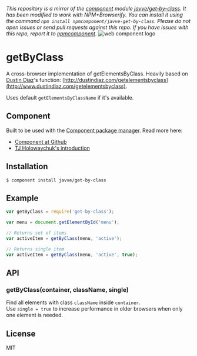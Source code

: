 *This repository is a mirror of the [component](http://component.io) module [javve/get-by-class](http://github.com/javve/get-by-class). It has been modified to work with NPM+Browserify. You can install it using the command `npm install npmcomponent/javve-get-by-class`. Please do not open issues or send pull requests against this repo. If you have issues with this repo, report it to [npmcomponent](https://github.com/airportyh/npmcomponent).*
![web component logo](http://i49.tinypic.com/e7nj9v.png)

# getByClass

A cross-browser implementation of getElementsByClass.
Heavily based on [Dustin Diaz](https://github.com/ded)'s function: [http://dustindiaz.com/getelementsbyclass](http://www.dustindiaz.com/getelementsbyclass).

Uses default `getElementsByClassName` if it's available.

## Component
Built to be used with the [Component package manager](https://github.com/component/component). Read more here:
* [Component at Github](https://github.com/component/component)
* [TJ Holowaychuk's introduction](http://tjholowaychuk.com/post/27984551477/components)

## Installation

    $ component install javve/get-by-class

## Example

```js
var getByClass = require('get-by-class');

var menu = document.getElementById('menu');

// Returns set of items
var activeItem = getByClass(menu, 'active');

// Returns single item
var activeItem = getByClass(menu, 'active', true);
```

## API

### getByClass(container, className, single)

Find all elements with class `className` inside `container`.  
Use `single = true` to increase performance in older browsers
when only one element is needed.

## License

  MIT
